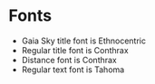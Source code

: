 # Fonts

* Gaia Sky title font is Ethnocentric
* Regular title font is Conthrax
* Distance font is Conthrax
* Regular text font is Tahoma

